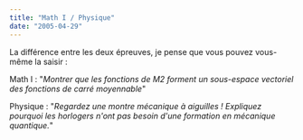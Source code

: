 ```yaml
---
title: "Math I / Physique"
date: "2005-04-29"
---
```


La différence entre les deux épreuves, je pense que vous pouvez vous-même la saisir :

Math I : "_Montrer que les fonctions de M2 forment un sous-espace vectoriel des fonctions de carré moyennable_"

Physique : "_Regardez une montre mécanique à aiguilles ! Expliquez pourquoi les horlogers n'ont pas besoin d'une formation en mécanique quantique._"
